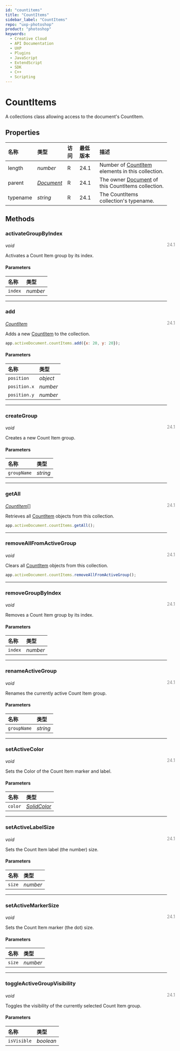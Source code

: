 ```yaml
---
id: "countitems"
title: "CountItems"
sidebar_label: "CountItems"
repo: "uxp-photoshop"
product: "photoshop"
keywords:
  - Creative Cloud
  - API Documentation
  - UXP
  - Plugins
  - JavaScript
  - ExtendScript
  - SDK
  - C++
  - Scripting
---
```


# CountItems

A collections class allowing access to the document's CountItem.

## Properties

| 名称 | 类型 | 访问 | 最低版本 | 描述 |
| :------ | :------ | :------ | :------ | :------ |
| length | *number* | R | 24.1 | Number of [CountItem](/ps_reference/classes/countitem/) elements in this collection. |
| parent | [*Document*](/ps_reference/classes/document/) | R | 24.1 | The owner [Document](/ps_reference/classes/document/) of this CountItems collection. |
| typename | *string* | R | 24.1 | The CountItems collection&#x27;s typename. |

## Methods

### activateGroupByIndex
<span class="minversion" style="display: block; margin-bottom: -1em; margin-left: 36em; float:left; opacity:0.5;">24.1</span>

*void*

Activates a Count Item group by its index.

#### Parameters

| 名称 | 类型 |
| :------ | :------ |
| `index` | *number* |

___

### add
<span class="minversion" style="display: block; margin-bottom: -1em; margin-left: 36em; float:left; opacity:0.5;">24.1</span>

[*CountItem*](/ps_reference/classes/countitem/)

Adds a new [CountItem](/ps_reference/classes/countitem/) to the collection.

```javascript
app.activeDocument.countItems.add({x: 20, y: 20});
```

#### Parameters

| 名称 | 类型 |
| :------ | :------ |
| `position` | *object* |
| `position.x` | *number* |
| `position.y` | *number* |

___

### createGroup
<span class="minversion" style="display: block; margin-bottom: -1em; margin-left: 36em; float:left; opacity:0.5;">24.1</span>

*void*

Creates a new Count Item group.

#### Parameters

| 名称 | 类型 |
| :------ | :------ |
| `groupName` | *string* |

___

### getAll
<span class="minversion" style="display: block; margin-bottom: -1em; margin-left: 36em; float:left; opacity:0.5;">24.1</span>

[*CountItem*](/ps_reference/classes/countitem/)[]

Retrieves all [CountItem](/ps_reference/classes/countitem/) objects from this collection.

```javascript
app.activeDocument.countItems.getAll();
```

___

### removeAllFromActiveGroup
<span class="minversion" style="display: block; margin-bottom: -1em; margin-left: 36em; float:left; opacity:0.5;">24.1</span>

*void*

Clears all [CountItem](/ps_reference/classes/countitem/) objects from this collection.

```javascript
app.activeDocument.countItems.removeAllFromActiveGroup();
```

___

### removeGroupByIndex
<span class="minversion" style="display: block; margin-bottom: -1em; margin-left: 36em; float:left; opacity:0.5;">24.1</span>

*void*

Removes a Count Item group by its index.

#### Parameters

| 名称 | 类型 |
| :------ | :------ |
| `index` | *number* |

___

### renameActiveGroup
<span class="minversion" style="display: block; margin-bottom: -1em; margin-left: 36em; float:left; opacity:0.5;">24.1</span>

*void*

Renames the currently active Count Item group.

#### Parameters

| 名称 | 类型 |
| :------ | :------ |
| `groupName` | *string* |

___

### setActiveColor
<span class="minversion" style="display: block; margin-bottom: -1em; margin-left: 36em; float:left; opacity:0.5;">24.1</span>

*void*

Sets the Color of the Count Item marker and label.

#### Parameters

| 名称 | 类型 |
| :------ | :------ |
| `color` | [*SolidColor*](/ps_reference/classes/solidcolor/) |

___

### setActiveLabelSize
<span class="minversion" style="display: block; margin-bottom: -1em; margin-left: 36em; float:left; opacity:0.5;">24.1</span>

*void*

Sets the Count Item label (the number) size.

#### Parameters

| 名称 | 类型 |
| :------ | :------ |
| `size` | *number* |

___

### setActiveMarkerSize
<span class="minversion" style="display: block; margin-bottom: -1em; margin-left: 36em; float:left; opacity:0.5;">24.1</span>

*void*

Sets the Count Item marker (the dot) size.

#### Parameters

| 名称 | 类型 |
| :------ | :------ |
| `size` | *number* |

___

### toggleActiveGroupVisibility
<span class="minversion" style="display: block; margin-bottom: -1em; margin-left: 36em; float:left; opacity:0.5;">24.1</span>

*void*

Toggles the visibility of the currently selected Count Item group.

#### Parameters

| 名称 | 类型 |
| :------ | :------ |
| `isVisible` | *boolean* |
